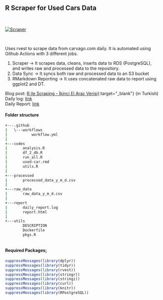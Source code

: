 ## R Scraper for Used Cars Data 
<br>

[![Scraper](https://github.com/silverstone1903/used-car-scraper/actions/workflows/workflow.yml/badge.svg)](https://github.com/silverstone1903/used-car-scraper/actions/workflows/workflow.yml)

<br>

Uses rvest to scrape data from carvago.com daily. It is automated using Github Actions with 3 different jobs.

1. Scraper -> It scrapes data, cleans, inserts data to RDS (PostgreSQL), and writes raw and processed data to the repository.
2. Data Sync -> It syncs both raw and processed data to an S3 bucket
3. RMarkdown Reporting -> It uses concatenated raw data to report using ggplot2 and DT.


Blog post: [R ile Scraping - İkinci El Araç Verisi](https://silverstone1903.github.io/posts/2022/08/scraper-ile-ikinci-el-arac-verisi/){:target="_blank"} (in Turkish) <br>
Daily log: [link](https://silverstone1903.github.io/used-car-scraper/report/daily_report.log) <br>
Daily Report: [link](https://silverstone1903.github.io/used-car-scraper/report/report.html) <br>

#### Folder structure
```bash
+---.github
|   \---workflows
|           workflow.yml
|           
+---codes
|       analysis.R
|       df_2_db.R
|       run_all.R
|       used-car.rmd
|       utils.R
|       
+---processed
|       processed_data_y_m_d.csv
|       
+---raw_data
|       raw_data_y_m_d.csv
|       
+---report
|       daily_report.log
|       report.html
|       
+---utils
        DESCRIPTION
        Dockerfile
        pkgs.R
        

```


#### Required Packages;
```r
suppressMessages(library(dplyr))
suppressMessages(library(tidyr))
suppressMessages(library(rvest))
suppressMessages(library(stringr))
suppressMessages(library(stringi))
suppressMessages(library(curl))
suppressMessages(library(knitr))
suppressMessages(library(RPostgreSQL))
```
